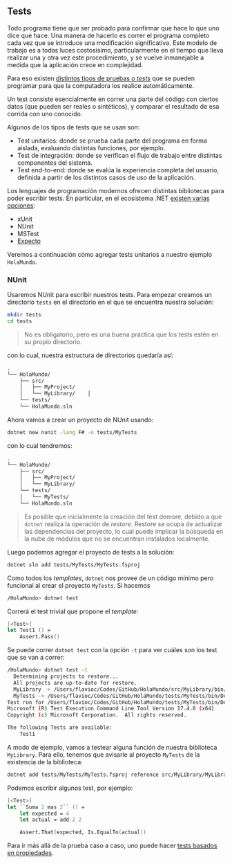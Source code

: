 ##

## Tests

Todo programa tiene que ser probado para confirmar que hace lo que uno dice que hace. Una manera de hacerlo es correr el programa completo cada vez que se introduce una modificación significativa. Este modelo de trabajo es a todas luces costosísimo, particularmente en el tiempo que lleva realizar una y otra vez este procedimiento, y se vuelve inmanejable a medida que la aplicación crece en complejidad. 

Para eso existen [distintos tipos de pruebas o _tests_](https://programacionymas.com/blog/tipos-de-testing-en-desarrollo-de-software) que se pueden programar para que la computadora los realice automáticamente. 

Un test consiste esencialmente en correr una parte del código con ciertos datos (que pueden ser reales o sintéticos),
y comparar el resultado de esa corrida con uno conocido.

Algunos de los tipos de tests que se usan son:

- Test unitarios: donde se prueba cada parte del programa en forma aislada, evaluando distintas funciones, por ejemplo. 
- Test de integración: donde se verifican el flujo de trabajo entre distintas componentes del sistema.
- Test end-to-end: donde se evalúa la experiencia completa del usuario, definida a partir de los distintos casos de uso de la aplicación.

Los lenguajes de programación modernos ofrecen distintas bibliotecas para poder escribir tests. En particular, en el ecosistema .NET [existen varias opciones](https://learn.microsoft.com/en-us/dotnet/core/testing/):

- xUnit
- NUnit
- MSTest 
- [Expecto](https://www.codit.eu/blog/the-beautiful-f-expecto-paradigm-think-in-tests-not-frameworks/) 

Veremos a continuación cómo agregar tests unitarios a nuestro ejemplo `HolaMundo`.

### NUnit

Usaremos NUnit para escribir nuestros tests. Para empezar creamos un directorio `tests` en el directorio en el que se encuentra nuestra 
solución:

```bash
mkdir tests
cd tests 
```
> No es obligatorio, pero es una buena práctica que los tests estén en su propio directorio. 
>

con lo cual, nuestra estructura de directorios quedaría así:

```bash
.
└── HolaMundo/
    ├── src/
    │   ├── MyProject/
    │   └── MyLibrary/    │           
    └── tests/
    └── HolaMundo.sln 
```

Ahora vamos a crear un proyecto de NUnit usando:

```bash
dotnet new nunit -lang F# -o tests/MyTests
``` 
con lo cual tendremos:
```bash
.
└── HolaMundo/
    ├── src/
    │   ├── MyProject/
    │   └── MyLibrary/         
    └── tests/
    │   └── MyTests/    
    └── HolaMundo.sln 
```

> Es posible que inicialmente la creación del test demore, debido a que `dotnet` realiza la operación de _restore_. Restore
> se ocupa de actualizar las dependencias del proyecto, lo cual puede implicar la búsqueda en la nube de módulos que
> no se encuentran instalados localmente. 

Luego podemos agregar el proyecto de tests a la solución:

```bash
dotnet sln add tests/MyTests/MyTests.fsproj
```

Como todos los _templates_, `dotnet` nos provee de un código mínimo pero funcional al crear el proyecto `MyTests`. Si hacemos

```bash
/HolaMundo> dotnet test 
```
Correrá el test trivial que propone el _template_: 

```fsharp
[<Test>]
let Test1 () =
    Assert.Pass()
```

Se puede correr `dotnet test` con la opción `-t` para ver cuáles son los test que se van a correr:
```bash
/HolaMundo> dotnet test -t
  Determining projects to restore...
  All projects are up-to-date for restore.
  MyLibrary -> /Users/flavioc/Codes/GitHub/HolaMundo/src/MyLibrary/bin/Debug/net7.0/MyLibrary.dll
  MyTests -> /Users/flavioc/Codes/GitHub/HolaMundo/tests/MyTests/bin/Debug/net7.0/MyTests.dll
Test run for /Users/flavioc/Codes/GitHub/HolaMundo/tests/MyTests/bin/Debug/net7.0/MyTests.dll (.NETCoreApp,Version=v7.0)
Microsoft (R) Test Execution Command Line Tool Version 17.4.0 (x64)
Copyright (c) Microsoft Corporation.  All rights reserved.

The following Tests are available:
    Test1
```


A modo de ejemplo, vamos a testear alguna función de nuestra biblioteca `MyLibrary`. Para ello, tenemos que avisarle al proyecto
`MyTests` de la existencia de la biblioteca:

```bash
dotnet add tests/MyTests/MyTests.fsproj reference src/MyLibrary/MyLibrary.fsproj 
``` 

Podemos escribir algunos test, por ejemplo:

```fsharp
[<Test>]
let ``Suma 2 mas 2`` () = 
    let expected = 4
    let actual = add 2 2 

    Assert.That(expected, Is.EqualTo(actual))
```

Para ir más allá de la prueba caso a caso, uno puede hacer [tests basados en propiedades](https://fsharpforfunandprofit.com/pbt/).


